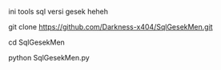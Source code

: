 ini tools sql versi gesek heheh

git clone https://github.com/Darkness-x404/SqlGesekMen.git

cd SqlGesekMen

python SqlGesekMen.py

